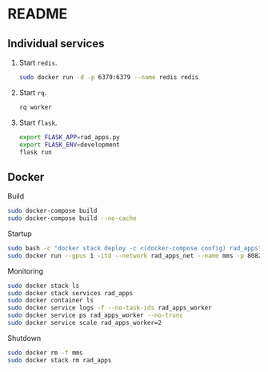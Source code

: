 # README

## Individual services

1. Start `redis`.

    ```bash
    sudo docker run -d -p 6379:6379 --name redis redis

    ```

1. Start `rq`.

    ```bash
    rq worker
    ```

1. Start `flask`.

    ```bash
    export FLASK_APP=rad_apps.py
    export FLASK_ENV=development
    flask run
    ```

## Docker

Build
```bash
sudo docker-compose build
sudo docker-compose build --no-cache
```

Startup
```bash
sudo bash -c "docker stack deploy -c <(docker-compose config) rad_apps"
sudo docker run --gpus 1 -itd --network rad_apps_net --name mms -p 8082:8082 -v /home/jcolby/Research/brats_service/:/mms mms:latest mxnet-model-server --start --model-store=/mms --models unet=unet.mar
```

Monitoring
```bash
sudo docker stack ls
sudo docker stack services rad_apps
sudo docker container ls
sudo docker service logs -f --no-task-ids rad_apps_worker
sudo docker service ps rad_apps_worker --no-trunc
sudo docker service scale rad_apps_worker=2
```


Shutdown
```bash
sudo docker rm -f mms
sudo docker stack rm rad_apps
```